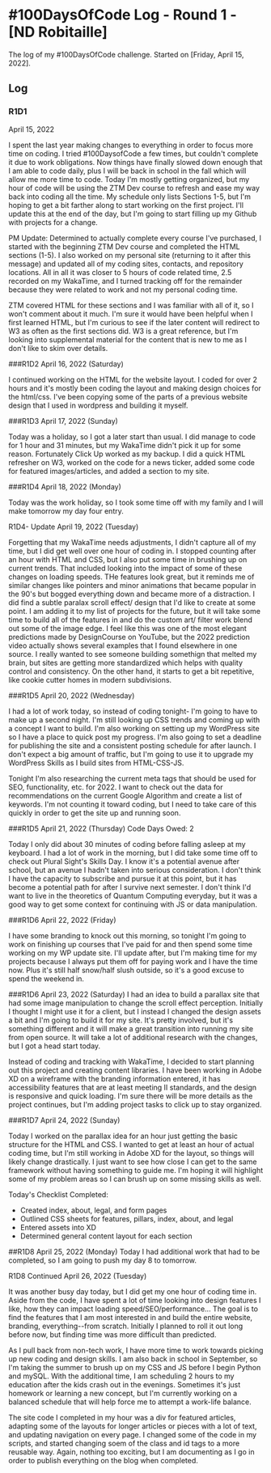 # #100DaysOfCode Log - Round 1 - [ND Robitaille]

The log of my #100DaysOfCode challenge. Started on [Friday, April 15, 2022].

## Log

### R1D1 
April 15, 2022

I spent the last year making changes to everything in order to focus more time on coding. I tried #100DaysofCode a few times, but couldn't complete it due to work obligations. Now things have finally slowed down enough that I am able to code daily, plus I will be back in school in the fall which will allow me more time to code. 
Today I'm mostly getting organized, but my hour of code will be using the ZTM Dev course to refresh and ease my way back into coding all the time. My schedule only lists Sections 1-5, but I'm hoping to get a bit farther along to start working on the first project. I'll update this at the end of the day, but I'm going to start filling up my Github with projects for a change. 

PM Update: Determined to actually complete every course I've purchased, I started with the beginning ZTM Dev course and completed the HTML sections (1-5). I also worked on my personal site (returning to it after this message) and updated all of my coding sites, contacts, and repository locations. All in all it was closer to 5 hours of code related time, 2.5 recorded on my WakaTime, and I turned tracking off for the remainder because they were related to work and not my personal coding time. 

ZTM covered HTML for these sections and I was familiar with all of it, so I won't comment about it much. I'm sure it would have been helpful when I first learned HTML, but I'm curious to see if the later content will redirect to W3 as often as the first sections did. W3 is a great reference, but I'm looking into supplemental material for the content that is new to me as I don't like to skim over details.

###R1D2
April 16, 2022 (Saturday)

I continued working on the HTML for the website layout. I coded for over 2 hours and it's mostly been coding the layout and making design choices for the html/css. I've been copying some of the parts of a previous website design that I used in wordpress and building it myself. 

###R1D3
April 17, 2022 (Sunday)

Today was a holiday, so I got a later start than usual. I did manage to code for 1 hour and 31 minutes, but my WakaTime didn't pick it up for some reason. Fortunately Click Up worked as my backup. I did a quick HTML refresher on W3, worked on the code for a news ticker, added some code for featured images/articles, and added a section to my site. 

###R1D4
April 18, 2022 (Monday)

Today was the work holiday, so I took some time off with my family and I will make tomorrow my day four entry.

R1D4- Update
April 19, 2022 (Tuesday)

Forgetting that my WakaTime needs adjustments, I didn't capture all of my time, but I did get well over one hour of coding in. I stopped counting after an hour with HTML and CSS, but I also put some time in brushing up on current trends. That included looking into the impact of some of these changes on loading speeds. THe features look great, but it reminds me of similar changes like pointers and minor animations that became popular in the 90's but bogged everything down and became more of a distraction. I did find a subtle paralax scroll effect/ design that I'd like to create at some point. I am adding it to my list of projects for the future, but it will take some time to build all of the features in and do the custom art/ filter work blend out some of the image edge. I feel like this was one of the most elegant predictions made by DesignCourse on YouTube, but the 2022 prediction video actually shows several examples that I found elsewhere in one source. I really wanted to see someone building somethign that melted my brain, but sites are getting more standardized which helps with quality control and consistency. On the other hand, it starts to get a bit repetitive, like cookie cutter homes in modern subdivisions. 

###R1D5
April 20, 2022 (Wednesday)

I had a lot of work today, so instead of coding tonight- I'm going to have to make up a second night. I'm still looking up CSS trends and coming up with a concept I want to build. I'm also working on setting up my WordPress site so I have a place to quick post my progress. I'm also going to set a deadline for publishing the site and a consistent posting schedule for after launch. I don't expect a big amount of traffic, but I'm going to use it to upgrade my WordPress Skills as I build sites from HTML-CSS-JS. 

Tonight I'm also researching the current meta tags that should be used for SEO, functionality, etc. for 2022. I want to check out the data for recommendations on the current Google Algorithm and create a list of keywords. I'm not counting it toward coding, but I need to take care of this quickly in order to get the site up and running soon.

###R1D5
April 21, 2022 (Thursday)
Code Days Owed: 2

Today I only did about 30 minutes of coding before falling asleep at my keyboard. I had a lot of work in the morning, but I did take some time off to check out Plural Sight's Skills Day. I know it's a potential avenue after school, but an avenue I hadn't taken into serious consideration. I don't think I have the capacity to subscribe and pursue it at this point, but it has become a potential path for after I survive next semester. I don't think I'd want to live in the theoretics of Quantum Computing everyday, but it was a good way to get some context for continuing with JS or data manipulation. 

###R1D6
April 22, 2022 (Friday)

I have some branding to knock out this morning, so tonight I'm going to work on finishing up courses that I've paid for and then spend some time working on my WP update site. I'll update after, but I'm making time for my projects because I always put them off for paying work and I have the time now. Plus it's still half snow/half slush outside, so it's a good excuse to spend the weekend in.

###R1D6
April 23, 2022 (Saturday)
I had an idea to build a parallax site that had some image manipulation to change the scroll effect perception. Initially I thought I might use it for a client, but I instead I changed the design assets a bit and I'm going to build it for my site. It's pretty involved, but it's something different and it will make a great transition into running my site from open source. It will take a lot of additional research with the changes, but I got a head start today.

Instead of coding and tracking with WakaTime, I decided to start planning out this project and creating content libraries. I have been working in Adobe XD on a wireframe with the branding information entered, it has accessibility features that are at least meeting II standards, and the design is responsive and quick loading. I'm sure there will be more details as the project continues, but I'm adding project tasks to click up to stay organized.

###R1D7
April 24, 2022 (Sunday)

Today I worked on the parallax idea for an hour just getting the basic structure for the HTML and CSS. I wanted to get at least an hour of actual coding time, but I'm still working in Adobe XD for the layout, so things will likely change drastically. I just want to see how close I can get to the same framework without having something to guide me. I'm hoping it will highlight some of my problem areas so I can brush up on some missing skills as well. 

Today's Checklist Completed:
- Created index, about, legal, and form pages
- Outlined CSS sheets for features, pillars, index, about, and legal
- Entered assets into XD
- Determined general content layout for each section

##R1D8 
April 25, 2022 (Monday)
Today I had additional work that had to be completed, so I am going to push my day 8 to tomorrow.

R1D8 Continued
April 26, 2022 (Tuesday)

It was another busy day today, but I did get my one hour of coding time in. Aside from the code, I have spent a lot of time looking into design features I like, how they can impact loading speed/SEO/performance... The goal is to find the features that I am most interested in and build the entire website, branding, everything--from scratch. Initially I planned to roll it out long before now, but finding time was more difficult than predicted.

As I pull back from non-tech work, I have more time to work towards picking up new coding and design skills. I am also back in school in September, so I'm taking the summer to brush up on my CSS and JS before I begin Python and mySQL. With the additional time, I am scheduling 2 hours to my education after the kids crash out in the evenings. Sometimes it's just homework or learning a new concept, but I'm currently working on a balanced schedule that will help force me to attempt a work-life balance. 

The site code I completed in my hour was a div for featured articles, adapting some of the layouts for longer articles or pieces with a lot of text, and updating navigation on every page. I changed some of the code in my scripts, and started changing soem of the class and id tags to a more reusable way. Again, nothing too exciting, but I am documenting as I go in order to publish everything on the blog when completed.

